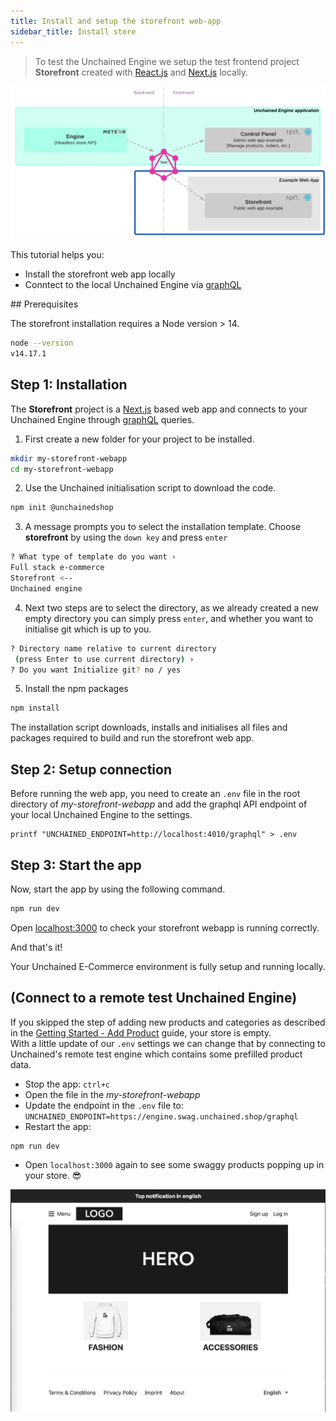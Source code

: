 ```yaml
---
title: Install and setup the storefront web-app
sidebar_title: Install store
---
```


> To test the Unchained Engine we setup the test frontend project **Storefront** created with [React.js](https://reactjs.org/) and [Next.js](https://nextjs.org/) locally.

![diagram](../images/getting-started/Storefront_Setup.png)

This tutorial helps you:

- Install the storefront web app locally
- Conntect to the local Unchained Engine via [graphQL](https://graphql.org/)

## Prerequisites

The storefront installation requires a Node version > 14.

```bash
node --version
v14.17.1
```

## Step 1: Installation

The **Storefront** project is a [Next.js](https://nextjs.org/) based web app and connects to your Unchained Engine through [graphQL](https://graphql.org/) queries.

1. First create a new folder for your project to be installed.

```bash
mkdir my-storefront-webapp
cd my-storefront-webapp
```

2. Use the Unchained initialisation script to download the code.

```bash
npm init @unchainedshop
```

3. A message prompts you to select the installation template. Choose **storefront** by using the `down key` and press `enter`

```bash
? What type of template do you want ›
Full stack e-commerce
Storefront <--
Unchained engine
```

4. Next two steps are to select the directory, as we already created a new empty directory you can simply press `enter`, and whether you want to initialise git which is up to you.

```bash
? Directory name relative to current directory
 (press Enter to use current directory) ›
? Do you want Initialize git? no / yes
```

5. Install the npm packages

```bash
npm install
```

The installation script downloads, installs and initialises all files and packages required to build and run the storefront web app.

## Step 2: Setup connection

Before running the web app, you need to create an `.env` file in the root directory of _my-storefront-webapp_ and add the graphql API endpoint of your local Unchained Engine to the settings.

```
printf "UNCHAINED_ENDPOINT=http://localhost:4010/graphql" > .env
```

## Step 3: Start the app

Now, start the app by using the following command.

```bash
npm run dev
```

Open [localhost:3000](http://localhost:3000) to check your storefront webapp is running correctly.

And that's it!

Your Unchained E-Commerce environment is fully setup and running locally.

## (Connect to a remote test Unchained Engine)

If you skipped the step of adding new products and categories as described in the [Getting Started - Add Product](../getting-started/engine-controlpanel) guide, your store is empty.<br />
With a little update of our `.env` settings we can change that by connecting to Unchained's remote test engine which contains some prefilled product data.

- Stop the app: `ctrl+c`
- Open the file in the _my-storefront-webapp_
- Update the endpoint in the `.env` file to: `UNCHAINED_ENDPOINT=https://engine.swag.unchained.shop/graphql`
- Restart the app:

```bash
npm run dev
```

- Open `localhost:3000` again to see some swaggy products popping up in your store. 😎

![diagram](../images/getting-started/Storefront-Swag-Startscreen.png)
